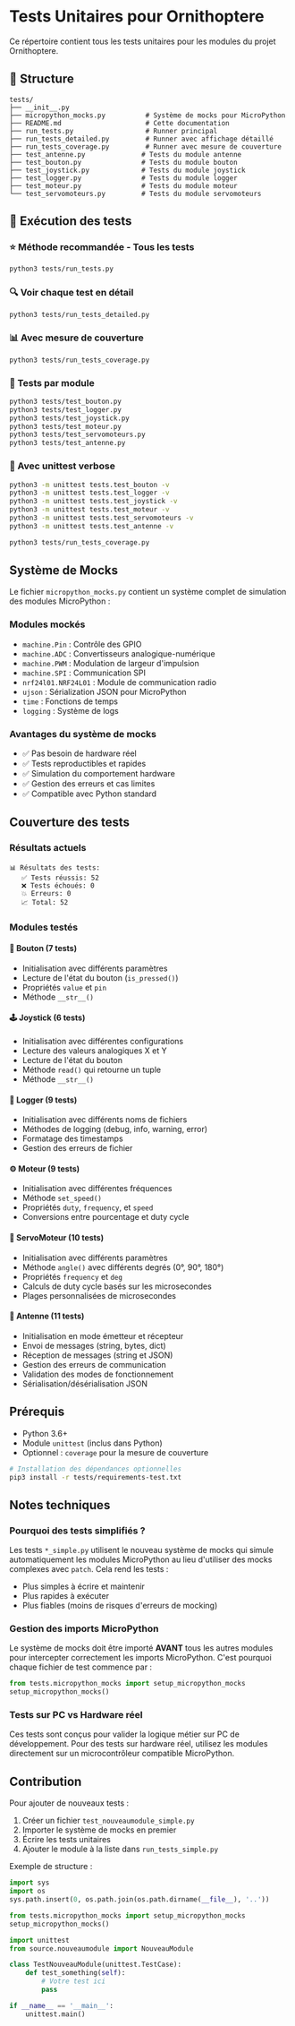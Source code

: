 # Tests Unitaires pour Ornithoptere

Ce répertoire contient tous les tests unitaires pour les modules du projet Ornithoptere.

## 📁 Structure

```
tests/
├── __init__.py
├── micropython_mocks.py          # Système de mocks pour MicroPython  
├── README.md                     # Cette documentation
├── run_tests.py                  # Runner principal
├── run_tests_detailed.py         # Runner avec affichage détaillé
├── run_tests_coverage.py         # Runner avec mesure de couverture
├── test_antenne.py              # Tests du module antenne
├── test_bouton.py               # Tests du module bouton
├── test_joystick.py             # Tests du module joystick  
├── test_logger.py               # Tests du module logger
├── test_moteur.py               # Tests du module moteur
└── test_servomoteurs.py         # Tests du module servomoteurs
```

## 🚀 Exécution des tests

### ⭐ Méthode recommandée - Tous les tests
```bash
python3 tests/run_tests.py
```

### 🔍 Voir chaque test en détail
```bash
python3 tests/run_tests_detailed.py
```

### 📊 Avec mesure de couverture
```bash
python3 tests/run_tests_coverage.py
```

### 🎯 Tests par module
```bash
python3 tests/test_bouton.py
python3 tests/test_logger.py
python3 tests/test_joystick.py
python3 tests/test_moteur.py
python3 tests/test_servomoteurs.py
python3 tests/test_antenne.py
```

### 📝 Avec unittest verbose
```bash
python3 -m unittest tests.test_bouton -v
python3 -m unittest tests.test_logger -v
python3 -m unittest tests.test_joystick -v
python3 -m unittest tests.test_moteur -v
python3 -m unittest tests.test_servomoteurs -v
python3 -m unittest tests.test_antenne -v
```
```bash
python3 tests/run_tests_coverage.py
```

## Système de Mocks

Le fichier `micropython_mocks.py` contient un système complet de simulation des modules MicroPython :

### Modules mockés
- `machine.Pin` : Contrôle des GPIO
- `machine.ADC` : Convertisseurs analogique-numérique
- `machine.PWM` : Modulation de largeur d'impulsion
- `machine.SPI` : Communication SPI
- `nrf24l01.NRF24L01` : Module de communication radio
- `ujson` : Sérialization JSON pour MicroPython
- `time` : Fonctions de temps
- `logging` : Système de logs

### Avantages du système de mocks
- ✅ Pas besoin de hardware réel
- ✅ Tests reproductibles et rapides
- ✅ Simulation du comportement hardware
- ✅ Gestion des erreurs et cas limites
- ✅ Compatible avec Python standard

## Couverture des tests

### Résultats actuels
```
📊 Résultats des tests:
   ✅ Tests réussis: 52
   ❌ Tests échoués: 0
   💥 Erreurs: 0
   📈 Total: 52
```

### Modules testés

#### 🔘 Bouton (7 tests)
- Initialisation avec différents paramètres
- Lecture de l'état du bouton (`is_pressed()`)
- Propriétés `value` et `pin`
- Méthode `__str__()`

#### 🕹️ Joystick (6 tests)
- Initialisation avec différentes configurations
- Lecture des valeurs analogiques X et Y
- Lecture de l'état du bouton
- Méthode `read()` qui retourne un tuple
- Méthode `__str__()`

#### 📝 Logger (9 tests)
- Initialisation avec différents noms de fichiers
- Méthodes de logging (debug, info, warning, error)
- Formatage des timestamps
- Gestion des erreurs de fichier

#### ⚙️ Moteur (9 tests)
- Initialisation avec différentes fréquences
- Méthode `set_speed()`
- Propriétés `duty`, `frequency`, et `speed`
- Conversions entre pourcentage et duty cycle

#### 🔄 ServoMoteur (10 tests)
- Initialisation avec différents paramètres
- Méthode `angle()` avec différents degrés (0°, 90°, 180°)
- Propriétés `frequency` et `deg`
- Calculs de duty cycle basés sur les microsecondes
- Plages personnalisées de microsecondes

#### 📡 Antenne (11 tests)
- Initialisation en mode émetteur et récepteur
- Envoi de messages (string, bytes, dict)
- Réception de messages (string et JSON)
- Gestion des erreurs de communication
- Validation des modes de fonctionnement
- Sérialisation/désérialisation JSON

## Prérequis

- Python 3.6+
- Module `unittest` (inclus dans Python)
- Optionnel : `coverage` pour la mesure de couverture

```bash
# Installation des dépendances optionnelles
pip3 install -r tests/requirements-test.txt
```

## Notes techniques

### Pourquoi des tests simplifiés ?
Les tests `*_simple.py` utilisent le nouveau système de mocks qui simule automatiquement les modules MicroPython au lieu d'utiliser des mocks complexes avec `patch`. Cela rend les tests :
- Plus simples à écrire et maintenir
- Plus rapides à exécuter
- Plus fiables (moins de risques d'erreurs de mocking)

### Gestion des imports MicroPython
Le système de mocks doit être importé **AVANT** tous les autres modules pour intercepter correctement les imports MicroPython. C'est pourquoi chaque fichier de test commence par :

```python
from tests.micropython_mocks import setup_micropython_mocks
setup_micropython_mocks()
```

### Tests sur PC vs Hardware réel
Ces tests sont conçus pour valider la logique métier sur PC de développement. Pour des tests sur hardware réel, utilisez les modules directement sur un microcontrôleur compatible MicroPython.

## Contribution

Pour ajouter de nouveaux tests :

1. Créer un fichier `test_nouveaumodule_simple.py`
2. Importer le système de mocks en premier
3. Écrire les tests unitaires
4. Ajouter le module à la liste dans `run_tests_simple.py`

Exemple de structure :
```python
import sys
import os
sys.path.insert(0, os.path.join(os.path.dirname(__file__), '..'))

from tests.micropython_mocks import setup_micropython_mocks
setup_micropython_mocks()

import unittest
from source.nouveaumodule import NouveauModule

class TestNouveauModule(unittest.TestCase):
    def test_something(self):
        # Votre test ici
        pass

if __name__ == '__main__':
    unittest.main()
```
